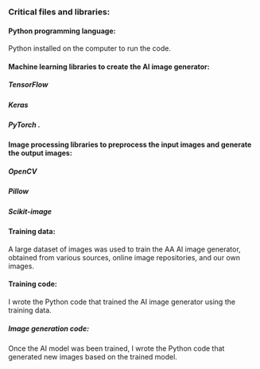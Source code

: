 ### Critical files and libraries:

#### Python programming language: 
Python installed on the computer to run the code.

#### Machine learning libraries to create the AI image generator: 
##### TensorFlow
##### Keras
##### PyTorch .

#### Image processing libraries to preprocess the input images and generate the output images:
##### OpenCV
##### Pillow
##### Scikit-image 

#### Training data: 
A large dataset of images was used to train the AA AI image generator, obtained from various sources, online image repositories, and our own images.

#### Training code: 
I wrote the Python code that trained the AI image generator using the training data.

##### Image generation code: 
Once the AI model was been trained, I wrote the Python code that generated new images based on the trained model.

